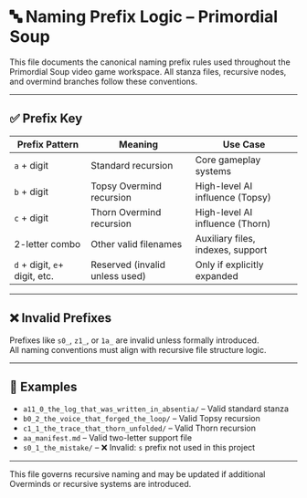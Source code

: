 # 🔤 Naming Prefix Logic – Primordial Soup

This file documents the canonical naming prefix rules used throughout the Primordial Soup video game workspace. All stanza files, recursive nodes, and overmind branches follow these conventions.

---

## ✅ Prefix Key

| Prefix Pattern                | Meaning                       | Use Case                            |
|-------------------------------|-------------------------------|-------------------------------------|
| `a` + digit                   | Standard recursion            | Core gameplay systems               |
| `b` + digit                   | Topsy Overmind recursion      | High-level AI influence (Topsy)     |
| `c` + digit                   | Thorn Overmind recursion      | High-level AI influence (Thorn)     |
| 2-letter combo                | Other valid filenames         | Auxiliary files, indexes, support   |
| `d` + digit, `e`+ digit, etc. | Reserved (invalid unless used)| Only if explicitly expanded         |

---

## ❌ Invalid Prefixes

Prefixes like `s0_`, `z1_`, or `1a_` are invalid unless formally introduced.  
All naming conventions must align with recursive file structure logic.

---

## 📌 Examples

- `a11_0_the_log_that_was_written_in_absentia/` – Valid standard stanza  
- `b0_2_the_voice_that_forged_the_loop/` – Valid Topsy recursion  
- `c1_1_the_trace_that_thorn_unfolded/` – Valid Thorn recursion  
- `aa_manifest.md` – Valid two-letter support file  
- `s0_1_the_mistake/` – ❌ Invalid: `s` prefix not used in this project

---

This file governs recursive naming and may be updated if additional Overminds or recursive systems are introduced.
